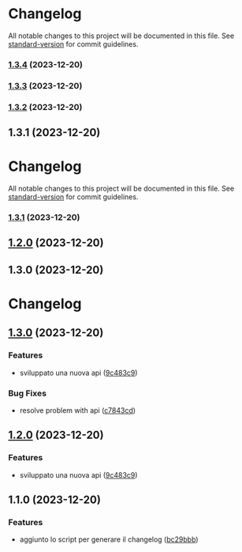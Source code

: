 # Changelog

All notable changes to this project will be documented in this file. See [standard-version](https://github.com/conventional-changelog/standard-version) for commit guidelines.

### [1.3.4](https://github.com/paci1828/ConventionalCommitsTest/compare/v1.3.3...v1.3.4) (2023-12-20)

### [1.3.3](https://github.com/paci1828/ConventionalCommitsTest/compare/v1.3.2...v1.3.3) (2023-12-20)

### [1.3.2](https://github.com/paci1828/ConventionalCommitsTest/compare/v1.3.1...v1.3.2) (2023-12-20)

## 1.3.1 (2023-12-20)

# Changelog

All notable changes to this project will be documented in this file. See [standard-version](https://github.com/conventional-changelog/standard-version) for commit guidelines.

### [1.3.1](https://github.com/paci1828/ConventionalCommitsTest/compare/v1.3.0...v1.3.1) (2023-12-20)

## [1.2.0](https://github.com/paci1828/ConventionalCommitsTest/compare/v1.1.0...v1.2.0) (2023-12-20)

## 1.3.0 (2023-12-20)

# Changelog
## [1.3.0](https://github.com/paci1828/ConventionalCommitsTest/compare/v1.1.0...v1.3.0) (2023-12-20)


### Features

* sviluppato una nuova api ([9c483c9](https://github.com/paci1828/ConventionalCommitsTest/commit/9c483c9878612057fe7b425cbb3321278ae170e6))


### Bug Fixes

* resolve problem with api ([c7843cd](https://github.com/paci1828/ConventionalCommitsTest/commit/c7843cd8ef9d90fbc26870b3c15a126d276bcec9))



## [1.2.0](https://github.com/paci1828/ConventionalCommitsTest/compare/v1.1.0...v1.2.0) (2023-12-20)


### Features

* sviluppato una nuova api ([9c483c9](https://github.com/paci1828/ConventionalCommitsTest/commit/9c483c9878612057fe7b425cbb3321278ae170e6))



## 1.1.0 (2023-12-20)


### Features

* aggiunto lo script per generare il changelog ([bc29bbb](https://github.com/paci1828/ConventionalCommitsTest/commit/bc29bbb034c2bba26209788b66f9e1aa37ba35ae))
